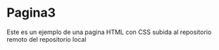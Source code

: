 # Pagina3

Este es un ejemplo de una pagina HTML con CSS subida al repositorio remoto del repositorio local
